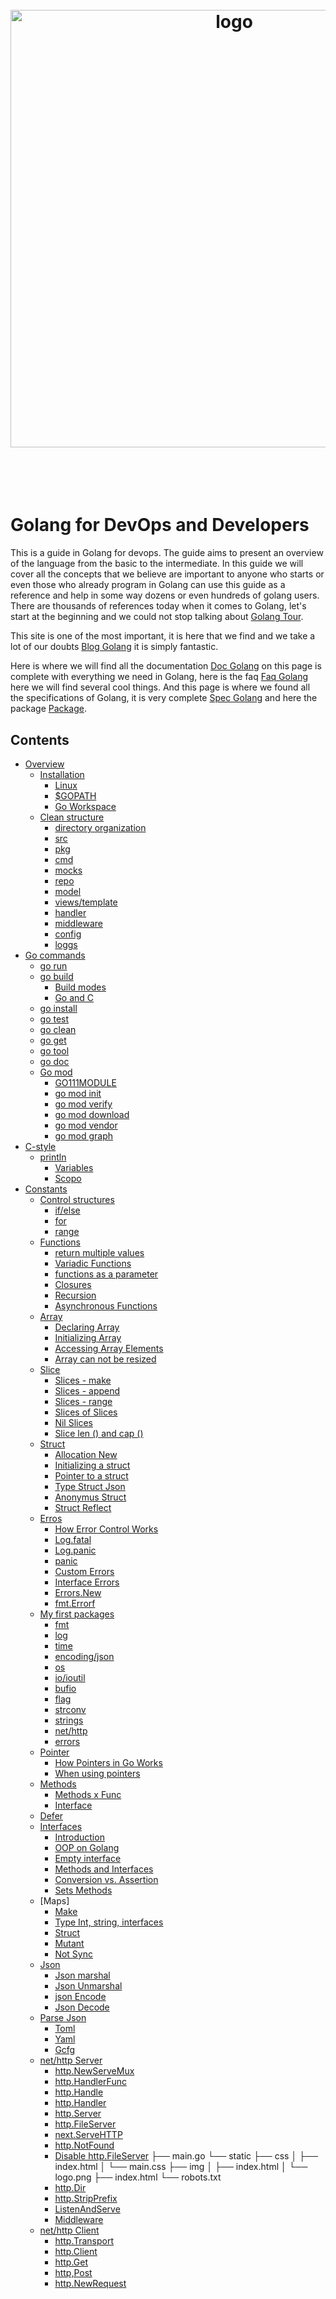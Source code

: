 <h1 align="center">
  <br />
  <img src="https://github.com/jeffotoni/goworkshopdevops/blob/master/godevops.png" alt="logo" width="700" />
  <br />
  <br />
  <br />
</h1>

# Golang for DevOps and Developers

This is a guide in Golang for devops. The guide aims to present an overview of the language from the basic to the intermediate. In this guide we will cover all the concepts that we believe are important to anyone who starts or even those who already program in Golang can use this guide as a reference and help in some way dozens or even hundreds of golang users.
There are thousands of references today when it comes to Golang, let's start at the beginning and we could not stop talking about [Golang Tour](https://tour.golang.org).

This site is one of the most important, it is here that we find and we take a lot of our doubts [Blog Golang](https://blog.golang.org/) it is simply fantastic.

Here is where we will find all the documentation [Doc Golang](https://golang.org/doc/) on this page is complete with everything we need in Golang, here is the faq [Faq Golang](https://golang.org/doc/faq) here we will find several cool things.
And this page is where we found all the specifications of Golang, it is very complete [Spec Golang](https://golang.org/ref/spec)
and here the package [Package](https://golang.org/src/).
## Contents

- [Overview](#overview)
  - [Installation](#installation)
     - [Linux](#linux)
     - [$GOPATH](#gopath)
     - [Go Workspace](#goworkspace)
   - [Clean structure](#cleanstructure)
      - [directory organization](#)
      - [src](#)
      - [pkg](#)
      - [cmd](#)
      - [mocks](#)
      - [repo](#)
      - [model](#)
      - [views/template](#)
      - [handler](#)
      - [middleware](#)
      - [config](#)
      - [loggs](#)
- [Go commands](#gocommands)
  - [go run](#gorun) 
  - [go build](#gobuild)
      - [Build modes](#gobuildmodes)
      - [Go and C](#goandc)
  - [go install](#goinstall)
  - [go test](#gotest)
  - [go clean](#goclean)
  - [go get](#goget)
  - [go tool](#gotool)
  - [go doc](#godoc)
  - [Go mod](#gomod)
       - [GO111MODULE](#)
       - [go mod init](#gomodinit)
       - [go mod verify](#gomodverify)
       - [go mod download](#gomoddownload)
       - [go mod vendor](#gomodvendor)
       - [go mod graph](#gomodgraph)
- [C-style](#cstyle)
  - [println](#println)
     - [Variables](#variables)
     - [Scopo](#scopo)
- [Constants](#constants)
  - [Control structures](#controlstructures)
      - [if/else](#ifelse)
      - [for](#for)
      - [range](#range)
  - [Functions](#functions)
    - [return multiple values](#returnmulti) 
    - [Variadic Functions](#variadicfunc) 
    - [functions as a parameter](#funcparameter) 
    - [Closures](#closures)
    - [Recursion](#recursion)
    - [Asynchronous Functions](#asynchromous)
  - [Array](#array)
    - [Declaring Array](#)
    - [Initializing Array](#)
    - [Accessing Array Elements](#)
    - [Array can not be resized](#)
  - [Slice](#slice)
    - [Slices - make](#)
    - [Slices - append](#)
    - [Slices - range](#)
    - [Slices of Slices](#)
    - [Nil Slices](#)
    - [Slice len () and cap ()](#)
  - [Struct](#struct)
    - [Allocation New](#allocationnew)
    - [Initializing a struct](#structinit)
    - [Pointer to a struct](#structpointer)
    - [Type Struct Json](#structjson)
    - [Anonymus Struct](#structanonymus)
    - [Struct Reflect](#structreflect)
  - [Erros](#erros)
     - [How Error Control Works](#)
     - [Log.fatal](#)
     - [Log.panic](#)
     - [panic](#panic)
     - [Custom Errors](#customerrors)
     - [Interface Errors](#)
     - [Errors.New](#)
     - [fmt.Errorf](#)
  - [My first packages](#package)
    - [fmt](#fmt)
    - [log](#log)
    - [time](#time)
    - [encoding/json](#encodingjson)
    - [os](#os)
    - [io/ioutil](#ioutil)
    - [bufio](#bufio)
    - [flag](#flag)
    - [strconv](#strconv)
    - [strings](#strings)
    - [net/http](#nethttp)
    - [errors](#packageerros)
  - [Pointer](#pointer)
    - [How Pointers in Go Works](#howpointers)
    - [When using pointers](#whenusingpointers)
  - [Methods](#methods)
    - [Methods x Func](#methodsfunc)
    - [Interface](#interface)
   - [Defer](#defer)
   - [Interfaces](#interfaces)
     - [Introduction](#introducaointerface)
     - [OOP on Golang](#oopgolang)
     - [Empty interface](#emptyinterface)
     - [Methods and Interfaces](#methodsandinterfaces)
     - [Conversion vs. Assertion](#conversionvsassertion)
     - [Sets Methods](#setmethods)
   - [Maps]
     - [Make](#)
     - [Type Int, string, interfaces](#)
     - [Struct](#)
     - [Mutant](#)
     - [Not Sync](#)
   - [Json](#Json)
     - [Json marshal](#jsonmarshal)
     - [Json Unmarshal](#jsonunmarshal)
     - [json Encode](#jsonencode)
     - [Json Decode](#jsondecode)
   - [Parse Json](#Json)
     - [Toml](#jsontoml)
     - [Yaml](#jsonyaml)
     - [Gcfg](#jsongcfg)
   - [net/http Server](#)
     - [http.NewServeMux](#)
     - [http.HandlerFunc](#)
     - [http.Handle](#)
     - [http.Handler](#)
     - [http.Server](#)
     - [http.FileServer](#)
     - [next.ServeHTTP](#)
     - [http.NotFound](#)
     - [Disable http.FileServer](#)
        ├── main.go
        └── static
          ├── css
          │   ├── index.html
          │   └── main.css
          ├── img
          │   ├── index.html
          │   └── logo.png
          ├── index.html
          └── robots.txt
     - [http.Dir](#)
     - [http.StripPrefix](#)
     - [ListenAndServe](#)
     - [Middleware](#)
   - [net/http Client](#)
     - [http.Transport](#)
     - [http.Client](#)
     - [http.Get](#)
     - [http,Post](#)
     - [http.NewRequest](#)
   
